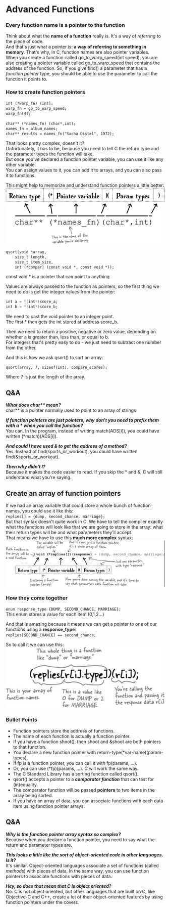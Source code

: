 # Advanced  Functions
### Every function name is a pointer to the function

Think about what the **name of a function** really is. It's a way of *referring* to the piece of code.  
And that's just what a pointer is: **a way of referring to something in memory**.
That's why, in C, function names are also pointer variables.  
When you create a function called go_to_warp_speed(int speed), you are also creating a pointer variable called go_to_warp_speed
that contains the address of the function. So, if you give find() a parameter that has a *function pointer* type, you should
be able to use the parameter to call the function it  points to.

### How to create function pointers
```
int (*warp_fn) (int);
warp_fn = go_to_warp_speed;
warp_fn(4);

char** (*names_fn) (char*,int);
names_fn = album_names;
char** results = names_fn("Sacha Distel", 1972);

```

That looks pretty complex, doesn't it?  
Unfortunately, it has to be, because you need to tell C the return type and the parameter types the function will take.  
But once you've declared a function pointer variable, you can use it like any other variable.  
You can assign values to it, you can add it to arrays, and you can also pass it to functions.

This might help to memorize and understand function pointers a little better:  
![function pointers](function_pointers.png "Function Pointers")

```
qsort(void *array,
	size_t length,
	size_t item_size,
	int (*compar) (const void *, const void *));
```
const void * is a pointer that can point to anything

Values are always passed to the function as pointers, so the first thing we need to do is get the 
integer values from the pointer:

```a
int a = *(int*)score_a;
int b = *(int*)score_b;
```
We need to cast the void pointer to an integer point.  
The first * then gets the int stored at address score_b.

Then we need to return a positive, negative or zero value, depending on whether a is greater than, less than, or equal to b.  
For integers that's pretty easy to do - we just need to subtract one number from the other.

And this is how we ask qsort() to sort an array:
```
qsort(array, 7, sizeof(int), compare_scores);
```
Where 7 is just the length of the array.

## Q&A

***What does char\*\* mean?***  
char** is a pointer normally used to point to an array of strings.  

***If function pointers are just pointers, why don't you need to prefix them with a \* when you call the function?***  
You can. In the program, instead of writing match(ADS[i]), you could have written (*match)(ADS[i]).

***And could I have used & to get the address of a method?***  
Yes. Instead of find(sports_or_workout), you could have written find(&sports_or_workout).

***Then why didn't I?***  
Because it makes the code easier to read. If you skip the * and &, C will still understand what you're saying.

## Create an array of function pointers

If we had an array variable that could store a whole bunch of function names, you could use it like this:  
`replies[] = {dump, second_chance, marriage};`  
But that syntax doesn't quite work in C. We have to tell the compiler exactly what the functions will look like 
that we are going to store in the array: what their return types will be and what parameters they'll accept.  
That means we have to use this **much more complex** syntax:  
![function pointer arrays](function_pointer_arrays.png "Function Pointer Arrays")


### How they come together

`enum response_type {DUMP, SECOND_CHANCE, MARRIAGE};`  
This enum stores a value for each item (0,1,2...)  

And that is amazing because it means we can get a pointer to one of our functions using a **response_type**:  
`replies[SECOND_CHANCE] == second_chance;`

So to call it we can use this:  
![array function pointers call](array_function_pointers_call.png "Array function pointers call")

### Bullet Points
 - Function pointers store the address of functions.
 - The name of each function is actually a function pointer.
 - If you have a function shoot(), then shoot and &shoot are both pointers to that function.
 - You declare a new function pointer with return-type(*var-name)(param-types).
 - If fp is a function pointer, you can call it with fp(params, ...).
 - Or, you can use (*fp)(params, ...). C will work the same way.
 - The C Standard Library has a sorting function called qsort().
 - qsort() accepts a pointer to a ***comparator function*** that can test for (in)equality.
 - The comparator function will be passed **pointers** to two items in the array being sorted.
 - If you have an array of data, you can associate functions with each data item using function pointer arrays.


## Q&A
***Why is the function pointer array syntax so complex?***  
Because when you declare a function pointer, you need to say what the return and parameter types are.  

***This looks a little like the sort of object-oriented code in other languages. Is it?***  
It's similar. Object-oriented languages associate a set of functions (called *methods*) with pieces of data.
In the same way, you can use function pointers to associate functions with pieces of data.  

***Hey, so does that mean that C is object oriented?***  
No. C is not object oriented, but other languages that are built on C, like Objective-C and C++, create a lot of their
object-oriented features by using function pointers under the covers.
